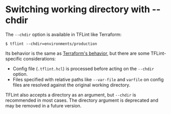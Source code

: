 # Switching working directory with --chdir

The `--chdir` option is available in TFLint like Terraform:

```console
$ tflint --chdir=environments/production
```

Its behavior is the same as [Terraform's behavior](https://developer.hashicorp.com/terraform/cli/commands#switching-working-directory-with-chdir), but there are some TFLint-specific considerations:

- Config file (`.tflint.hcl`) is processed before acting on the `--chdir` option.
- Files specified with relative paths like `--var-file` and `varfile` on config files are resolved against the original working directory.

TFLint also accepts a directory as an argument, but `--chdir` is recommended in most cases. The directory argument is deprecated and may be removed in a future version.
